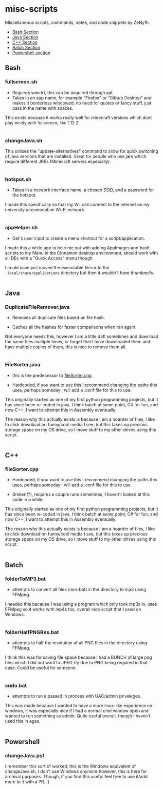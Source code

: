 # misc-scripts
Miscellaneous scripts, commands, notes, and code snippets by ZeNyfh.

- [Bash Section](#Bash)
- [Java Section](#Java)
- [C++ Section](#C++)
- [Batch Section](#Batch)
- [Powershell section](#Powershell)

## Bash

### fullscreen.sh

- Requires wmctrl, this can be acquired through apt.
- Takes in an app name, for example "Firefox" or "Github Desktop" and makes it borderless windowed, no need for quotes or fancy stuff, just pass in the name with spaces.

This exists because it works really well for minecraft versions which dont play nicely with fullscreen, like 1.12.2.
<br><br>

### changeJava.sh

This utilises the "update-alternatives" command to allow for quick switching of java versions that are installed. Great for people who use jars which require different JREs (Minecraft servers especially).
<br><br>

### hotspot.sh

- Takes in a network interface name, a chosen SSID, and a password for the hotspot.

I made this specifically so that my Wii can connect to the internet on my university accomodation Wi-Fi network.
<br><br>

### appHelper.sh

- Get's user input to create a menu shortcut for a script/application.

I made this a while ago to help me out with adding AppImages and bash scripts to my Menu in the Cinnamon desktop environment, should work with all DEs with a "Quick Access" menu though.

I could have just moved the executable files into the `.local/share/applications` directory but then it wouldn't have *thumbnails*.
<br><br>

## Java

### DuplicateFileRemover.java

- Removes all duplicate files based on file hash.

- Caches all the hashes for faster comparisons when ran again.

Not everyone needs this, however I am a little daft sometimes and download the same files multiple times, or forget that I have downloaded them and have multiple copies of them, this is nice to remove them all.
<br><br>

### FileSorter.java

- this is the predecessor to [fileSorter.cpp](#fileSorter.cpp).

- Hardcoded, if you want to use this I recommend changing the paths this uses, perhaps someday I will add a .conf file for this to use.

This originally started as one of my first python programming projects, but it has since been re-coded in java, I think batch at some point, C# for fun, and now C++, I want to attempt this in Assembly eventually.

The reason why this actually exists is because I am a hoarder of files, I like to click download on funny/cool media I see, but this takes up precious storage space on my OS drive, so I move stuff to my other drives using this script.
<br><br>

## C++

### fileSorter.cpp

- Hardcoded, if you want to use this I recommend changing the paths this uses, perhaps someday I will add a .conf file for this to use.

- Broken(?), requires a couple runs sometimes, I haven't looked at this code in a while.

This originally started as one of my first python programming projects, but it has since been re-coded in java, I think batch at some point, C# for fun, and now C++, I want to attempt this in Assembly eventually.

The reason why this actually exists is because I am a hoarder of files, I like to click download on funny/cool media I see, but this takes up precious storage space on my OS drive, so I move stuff to my other drives using this script.
<br><br>

## Batch

### folderToMP3.bat

- attempts to convert all files (non-bat) in the directory to mp3 using FFMpeg.

I needed this because I was using a program which only took mp3s in, uses FFMpeg so it works with mp4s too, overall nice script that I used on Windows.
<br><br>

### folderHalfPNGRes.bat

- attempts to half the resolution of all PNG files in the directory using FFMpeg.

I think this was for saving file space because I had a BUNCH of large png files which I did not want to JPEG-ify due to PNG being required in that case. Could be useful for someone.
<br><br>

### sudo.bat

- attempts to run a passed in process with UAC/admin priveleges.

This was made because I wanted to have a more linux-like experience on windows, it was especially nice if I had a normal cmd window open and wanted to run something as admin. Quite useful overall, though I haven't used this in ages.
<br><br>

## Powershell

### changeJava.ps1

I remember this sort of worked, this is the Windows equivalent of changeJava.sh, I don't use Windows anymore however, this is here for archival purposes. Though, if you find this useful feel free to use it/add more to it with a PR. :)